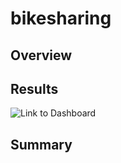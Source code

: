 # bikesharing

## Overview




## Results




![Link to Dashboard](https://public.tableau.com/app/profile/matthew.lane8526/viz/Bike_Sharing_16373748281890/Story1?publish=yes)

## Summary




